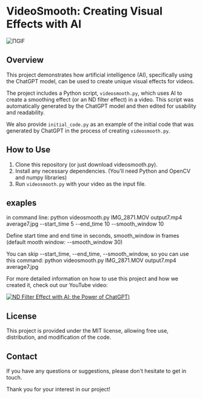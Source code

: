 # VideoSmooth: Creating Visual Effects with AI

![ПGIF](images/GPT.gif)


## Overview

This project demonstrates how artificial intelligence (AI), specifically using the ChatGPT model, can be used to create unique visual effects for videos.

The project includes a Python script, `videosmooth.py`, which uses AI to create a smoothing effect (or an ND filter effect) in a video. This script was automatically generated by the ChatGPT model and then edited for usability and readability.

We also provide `initial_code.py` as an example of the initial code that was generated by ChatGPT in the process of creating `videosmooth.py`.

## How to Use

1. Clone this repository (or just download videosmooth.py).
2. Install any necessary dependencies. (You'll need Python and OpenCV and numpy libraries)
3. Run `videosmooth.py` with your video as the input file.

## exaples
in command line:
python videosmooth.py IMG_2871.MOV output7.mp4 average7.jpg --start_time 5 --end_time 10 --smooth_window 10

Define start time and end time in seconds, smooth_window in frames
(default mooth window: --smooth_window 30)

You can skip --start_time, --end_time,  --smooth_window,
so you can use this command:
python videosmooth.py IMG_2871.MOV output7.mp4 average7.jpg


For more detailed information on how to use this project and how we created it, check out our YouTube video:

[![ND Filter Effect with AI: the Power of ChatGPT](https://img.youtube.com/vi/irbQvHwpYC0/0.jpg))](https://www.youtube.com/watch?v=irbQvHwpYC0)

## License

This project is provided under the MIT license, allowing free use, distribution, and modification of the code.

## Contact

If you have any questions or suggestions, please don't hesitate to get in touch.

Thank you for your interest in our project!
